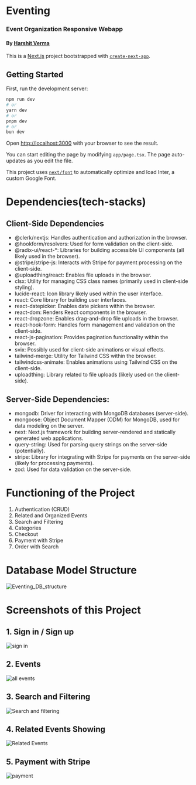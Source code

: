 
# Eventing
### Event Organization Responsive Webapp
#### By **[Harshit Verma](https://github.com/harshit7905)**
This is a [Next.js](https://nextjs.org/) project bootstrapped with [`create-next-app`](https://github.com/vercel/next.js/tree/canary/packages/create-next-app).

## Getting Started

First, run the development server:

```bash
npm run dev
# or
yarn dev
# or
pnpm dev
# or
bun dev
```

Open [http://localhost:3000](http://localhost:3000) with your browser to see the result.

You can start editing the page by modifying `app/page.tsx`. The page auto-updates as you edit the file.

This project uses [`next/font`](https://nextjs.org/docs/basic-features/font-optimization) to automatically optimize and load Inter, a custom Google Font.


# Dependencies(tech-stacks)
## Client-Side Dependencies

* @clerk/nextjs: Handles authentication and authorization in the browser.
* @hookform/resolvers: Used for form validation on the client-side.
* @radix-ui/react-*: Libraries for building accessible UI components (all likely used in the browser).
* @stripe/stripe-js: Interacts with Stripe for payment processing on the client-side.
* @uploadthing/react: Enables file uploads in the browser.
* clsx: Utility for managing CSS class names (primarily used in client-side styling).
* lucide-react: Icon library likely used within the user interface.
* react: Core library for building user interfaces.
* react-datepicker: Enables date pickers within the browser.
* react-dom: Renders React components in the browser.
* react-dropzone: Enables drag-and-drop file uploads in the browser.
* react-hook-form: Handles form management and validation on the client-side.
* react-js-pagination: Provides pagination functionality within the browser.
* svix: Possibly used for client-side animations or visual effects.
* tailwind-merge: Utility for Tailwind CSS within the browser.
* tailwindcss-animate: Enables animations using Tailwind CSS on the client-side.
* uploadthing: Library related to file uploads (likely used on the client-side).

## Server-Side Dependencies:

* mongodb: Driver for interacting with MongoDB databases (server-side).
* mongoose: Object Document Mapper (ODM) for MongoDB, used for data modeling on the server.
* next: Next.js framework for building server-rendered and statically generated web applications.
* query-string: Used for parsing query strings on the server-side (potentially).
* stripe: Library for integrating with Stripe for payments on the server-side (likely for processing payments).
* zod: Used for data validation on the server-side.

# Functioning of the Project
1. Authentication (CRUD)
2. Related and Organized Events
3. Search and Filtering
4. Categories
5. Checkout
6. Payment with Stripe
7. Order with Search

# Database Model Structure

![Eventing_DB_structure](https://github.com/harshit7905/evently/assets/128207336/d86ed86d-9e40-4b0a-a381-d7c680dacb7f)

# Screenshots of this Project

## 1. Sign in / Sign up

![sign in](https://github.com/harshit7905/evently/assets/128207336/5678dd03-c646-467d-8b8d-ed0dde036377)

## 2. Events

![all events](https://github.com/harshit7905/evently/assets/128207336/f480866d-5122-4a1a-bed9-27500785eb34)

## 3. Search and Filtering

![Search and filtering](https://github.com/harshit7905/evently/assets/128207336/ab24dd6b-1bd7-4850-9373-70755c1b0c5d)

## 4. Related Events Showing

 ![Related Events](https://github.com/harshit7905/evently/assets/128207336/a76ce136-96bb-417d-94a9-f1ed61a7881a)

## 5. Payment with Stripe

![payment](https://github.com/harshit7905/evently/assets/128207336/9bf5be0f-8535-413f-b5de-c06456d35931)

